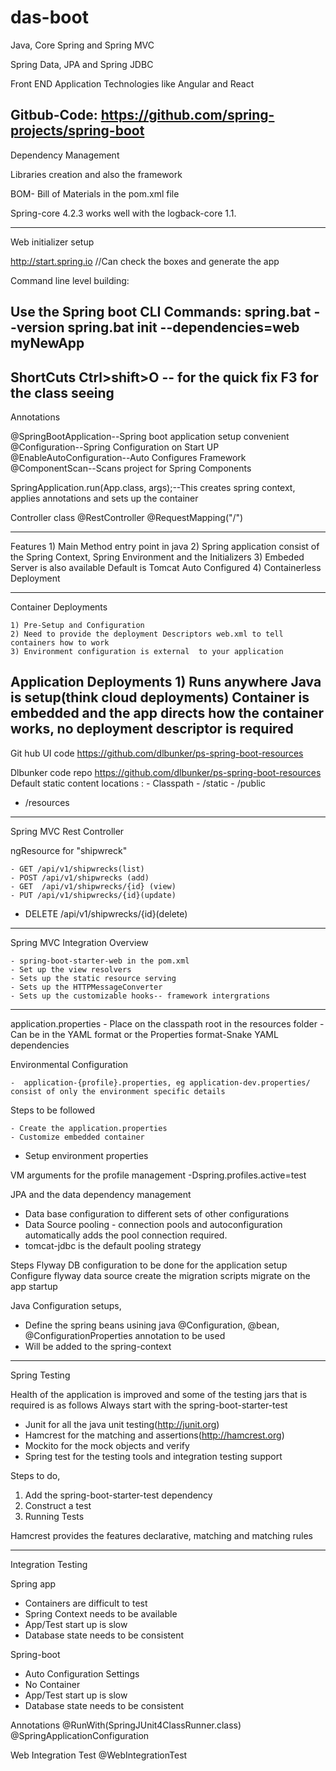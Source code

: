 # das-boot

Java, Core Spring and Spring MVC

Spring Data, JPA and Spring JDBC

Front END Application Technologies like Angular and React

Gitbub-Code:
https://github.com/spring-projects/spring-boot
--------------------------------------------------------

Dependency Management

Libraries creation and also the framework

BOM- Bill of Materials in the pom.xml file

Spring-core 4.2.3 works well with the logback-core  1.1.

---------------------------------------------------------
Web initializer setup

http://start.spring.io //Can check the boxes and generate the app

Command line level building:

Use the Spring boot CLI
Commands:
spring.bat --version
spring.bat init --dependencies=web myNewApp
-----------------------------------------------------------------
ShortCuts
Ctrl>shift>O -- for the quick fix
F3 for the class seeing
----------------------------------------------------------------
Annotations

@SpringBootApplication--Spring boot application setup convenient
@Configuration--Spring Configuration on Start UP
@EnableAutoConfiguration--Auto Configures Framework
@ComponentScan--Scans project for Spring Components

SpringApplication.run(App.class, args);--This creates spring context, applies annotations and sets up the container

Controller class
@RestController
@RequestMapping("/")

-----------------------------------------------------------
Features
	1) Main Method entry point in java
	2) Spring application consist of the Spring Context, Spring Environment and the Initializers
	3) Embeded Server is also available Default is Tomcat Auto Configured 
 4) Containerless Deployment
 
 --------------------------------------------------------
 Container Deployments

	1) Pre-Setup and Configuration
	2) Need to provide the deployment Descriptors web.xml to tell containers how to work
	3) Environment configuration is external  to your application

Application Deployments
	1) Runs anywhere Java is setup(think cloud deployments)
Container is embedded and the app directs how the container works, no deployment descriptor is required
---------------------------------------------------------

Git hub UI code
https://github.com/dlbunker/ps-spring-boot-resources

Dlbunker code repo
https://github.com/dlbunker/ps-spring-boot-resources
Default static content locations :
	- Classpath
	- /static
	- /public
 - /resources
 ---------------------------------------------------------
 Spring MVC Rest Controller

ngResource for "shipwreck"

	- GET /api/v1/shipwrecks(list)
	- POST /api/v1/shipwrecks (add)
	- GET  /api/v1/shipwrecks/{id} (view)
	- PUT /api/v1/shipwrecks/{id}(update)
 - DELETE /api/v1/shipwrecks/{id}(delete)
 
 -----------------------------------------------------------
 Spring MVC Integration Overview

	- spring-boot-starter-web in the pom.xml
	- Set up the view resolvers
	- Sets up the static resource serving
	- Sets up the HTTPMessageConverter
	- Sets up the customizable hooks-- framework intergrations

------------------------------------------------------------
application.properties
	- Place on the classpath root  in the resources folder
	- Can be in the YAML format or the Properties format-Snake YAML dependencies

Environmental Configuration
 
	-  application-{profile}.properties, eg application-dev.properties/ consist of only the environment specific details


Steps to be followed

	- Create the application.properties
	- Customize embedded container
 - Setup environment properties

VM arguments for the profile management
-Dspring.profiles.active=test

JPA and the data dependency management

- Data base configuration to different sets of other configurations
- Data Source pooling - connection pools and autoconfiguration automatically adds the pool connection required.
- tomcat-jdbc is the default pooling strategy

Steps
Flyway DB configuration to be done for the application setup
Configure flyway data source
create the migration scripts
migrate on the app startup

Java Configuration setups,
- Define the spring beans usining java
 @Configuration, @bean, @ConfigurationProperties annotation to be used
- Will be added to the spring-context

----------------------------------------------------------------------------------------

Spring Testing

Health of the application is improved and some of the testing jars that is required is as follows
Always start with the spring-boot-starter-test
- Junit for all the java unit testing(http://junit.org)
- Hamcrest for the matching and assertions(http://hamcrest.org)
- Mockito for the mock objects and verify
- Spring test for the testing tools and integration testing support

Steps to do,
1) Add the spring-boot-starter-test dependency
2) Construct a test
3) Running Tests

Hamcrest provides the features declarative, matching and matching rules

----------------------------------------------------------------------------------------

Integration Testing

Spring app
- Containers are difficult to test
- Spring Context needs to be available
- App/Test start up is slow
- Database state needs to be consistent

Spring-boot

- Auto Configuration Settings
- No Container
- App/Test start up is slow
- Database state needs to be consistent

Annotations
@RunWith(SpringJUnit4ClassRunner.class)
@SpringApplicationConfiguration

Web Integration Test 
@WebIntegrationTest


